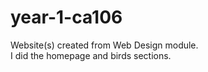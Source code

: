 # year-1-ca106
Website(s) created from Web Design module.
<br>
I did the homepage and birds sections.
